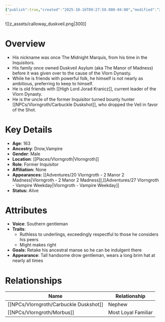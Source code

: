 ```yaml
---
{"publish":true,"created":"2025-10-16T09:27:58.000-04:00","modified":"2025-10-16T14:14:21.189-04:00","published":"2025-10-16T14:14:21.189-04:00","cssclasses":"","Age":"163","Ancestry":["Drow","Vampire"],"Gender":"Male","Location":["[[Vlorngroth]]"],"Role":["Former Inquisitor"],"Affiliation":["None"],"Appearances":["[[20 Vlorngroth - 2 Manor 2 Madness|Vlorngroth - 2 Manor 2 Madness]]","[[27 Vlorngroth - Vampire Weekday|Vlorngroth - Vampire Weekday]]"],"Status":"Alive"}
---
```


![[z_assets/calloway_duskveil.png|300]]

# Overview
- His nickname was once The Midnight Marquis, from his time in the Inquisitors.
- His family once owned Duskveil Asylum (aka The Manor of Madness) before it was given over to the cause of the Vlorn Dynasty.
- While he is friends with powerful folk, he himself is not nearly as ambitious, preferring to keep to himself.
- He is old friends with [[High Lord Jorad Kranicz]], current leader of the Vlorn Dynasty.
- He is the uncle of the former Inquisitor turned bounty hunter [[NPCs/Vlorngroth/Carbuckle Duskshot]], who dropped the Veil in favor of the Shot.

# Key Details
- **Age**: 163
- **Ancestry**: Drow,Vampire
- **Gender**: Male
- **Location**: [[Places/Vlorngroth\|Vlorngroth]]
- **Role**: Former Inquisitor
- **Affiliation:** None
- **Appearances:** [[Adventures/20 Vlorngroth - 2 Manor 2 Madness\|Vlorngroth - 2 Manor 2 Madness]],[[Adventures/27 Vlorngroth - Vampire Weekday\|Vlorngroth - Vampire Weekday]]
- **Status:** Alive

# Attributes
- **Voice**: Southern gentleman
- **Traits**: 
	- Ruthless to underlings, exceedingly respectful to those he considers his peers
	- Might makes right
- **Goals:** Retake his ancestral manse so he can be indulgent there
- **Appearance**: Tall handsome drow gentleman, wears a long brim hat at nearly all times

# Relationships

| Name                   | Relationship        |
| ---------------------- | ------------------- |
| [[NPCs/Vlorngroth/Carbuckle Duskshot]] | Nephew              |
| [[NPCs/Vlorngroth/Morbus]]             | Most Loyal Familiar |


